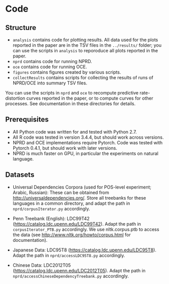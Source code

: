 # Code

## Structure

* `analysis` contains code for plotting results. All data used for the plots reported in the paper are in the TSV files in the `../results/` folder; you can use the scripts in `analysis` to reporoduce all plots reported in the paper.
* `nprd` contains code for running NPRD.
* `oce` contains code for running OCE.
* `figures` contains figures created by various scripts.
* `collectResults` contains scripts for collecting the results of runs of NPRD/OCE into summary TSV files.

You can use the scripts in `nprd` and `oce` to recompute predictive rate-distortion curves reported in the paper, or to compute curves for other processes.
See documentation in these directories for details.

## Prerequisites

* All Python code was written for and tested with Python 2.7.
* All R code was tested in version 3.4.4, but should work across versions.
* NPRD and OCE implementations require Pytorch. Code was tested with Pytorch 0.4.1, but should work with later versions.
* NPRD is much faster on GPU, in particular the experiments on natural language.

## Datasets

* Universal Dependencies Corpora (used for POS-level experiment; Arabic, Russian): These can be obtained from http://universaldependencies.org/. Store all treebanks for these languages in a common directory, and adapt the path in `nprd/corpusIterator.py` accordingly.

* Penn Treebank (English): LDC99T42 (https://catalog.ldc.upenn.edu/LDC99T42). Adapt the path in `corpusIterator_PTB.py` accordingly. We use nltk.corpus.ptb to access the data (see http://www.nltk.org/howto/corpus.html for documentation).

* Japanese Data: LDC95T8 (https://catalog.ldc.upenn.edu/LDC95T8). Adapt the path in `nprd/accessLDC95T8.py` accordingly.

* Chinese Data: LDC2012T05 (https://catalog.ldc.upenn.edu/LDC2012T05). Adapt the path in `nprd/accessChineseDependencyTreebank.py` accordingly.

